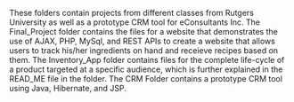 These folders contain projects from different classes from Rutgers University as well as a prototype CRM tool for eConsultants Inc. The Final_Project folder contains the files for a website that demonstrates the use of AJAX, PHP, MySql, and REST APIs to create a website that allows users to track his/her ingredients on hand and receieve recipes based on them. The Inventory_App folder contains files for the complete life-cycle of a product targeted at a specific audience, which is further explained in the READ_ME file in the folder. The CRM Folder contains a prototype CRM tool using Java, Hibernate, and JSP. 
